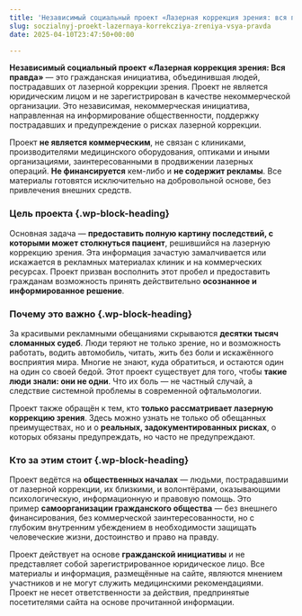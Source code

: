 ```yaml
---
title: 'Независимый социальный проект «Лазерная коррекция зрения: вся правда»'
slug: soczialnyj-proekt-lazernaya-korrekcziya-zreniya-vsya-pravda
date: 2025-04-10T23:47:50+00:00

---
```

**Независимый социальный проект «Лазерная коррекция зрения: Вся правда»**&nbsp;— это гражданская инициатива, объединившая людей, пострадавших от лазерной коррекции зрения. Проект не является юридическим лицом и не зарегистрирован в качестве некоммерческой организации. Это независимая, некоммерческая инициатива, направленная на информирование общественности, поддержку пострадавших и предупреждение о рисках лазерной коррекции.

Проект&nbsp;**не является коммерческим**, не связан с клиниками, производителями медицинского оборудования, оптиками и иными организациями, заинтересованными в продвижении лазерных операций. **Не финансируется** кем-либо и&nbsp;**не содержит рекламы**. Все материалы готовятся исключительно на добровольной основе, без привлечения внешних средств.

### Цель проекта {.wp-block-heading}

Основная задача —&nbsp;**предоставить полную картину последствий, с которыми может столкнуться пациент**, решившийся на лазерную коррекцию зрения. Эта информация зачастую замалчивается или искажается в рекламных материалах клиник и на коммерческих ресурсах. Проект призван восполнить этот пробел и предоставить гражданам возможность принять действительно&nbsp;**осознанное и информированное решение**.

### Почему это важно {.wp-block-heading}

За красивыми рекламными обещаниями скрываются&nbsp;**десятки тысяч сломанных судеб**. Люди теряют не только зрение, но и возможность работать, водить автомобиль, читать, жить без боли и искажённого восприятия мира. Многие не знают, куда обратиться, и остаются один на один со своей бедой. Этот проект существует для того, чтобы&nbsp;**такие люди знали: они не одни**. Что их боль — не частный случай, а следствие системной проблемы в современной офтальмологии.

Проект также обращён к тем, кто&nbsp;**только рассматривает лазерную коррекцию зрения**. Здесь можно узнать не только об обещанных преимуществах, но и о&nbsp;**реальных, задокументированных рисках**, о которых обязаны предупреждать, но часто не предупреждают.

### Кто за этим стоит {.wp-block-heading}

Проект ведётся на&nbsp;**общественных началах**&nbsp;— людьми, пострадавшими от лазерной коррекции, их близкими, и волонтёрами, оказывающими психологическую, информационную и правовую помощь. Это пример&nbsp;**самоорганизации гражданского общества**&nbsp;— без внешнего финансирования, без коммерческой заинтересованности, но с глубоким внутренним убеждением в необходимости защищать человеческие жизни, достоинство и право на правду.

Проект действует на основе&nbsp;**гражданской инициативы**&nbsp;и не представляет собой зарегистрированное юридическое лицо. Все материалы и информация, размещённые на сайте, являются мнением участников и не могут служить медицинскими рекомендациями. Проект не несет ответственности за действия, предпринятые посетителями сайта на основе прочитанной информации.